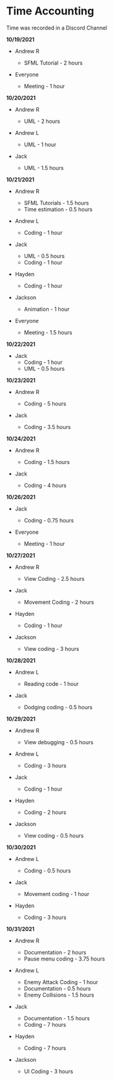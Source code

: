# Time Accounting

Time was recorded in a Discord Channel

**10/19/2021**

* Andrew R
  * SFML Tutorial - 2 hours

* Everyone
  * Meeting - 1 hour

**10/20/2021**

* Andrew R
  * UML - 2 hours

* Andrew L
  * UML - 1 hour

* Jack
  * UML - 1.5 hours


**10/21/2021**

* Andrew R
  * SFML Tutorials - 1.5 hours
  * Time estimation - 0.5 hours

* Andrew L
  * Coding - 1 hour

* Jack
  * UML - 0.5 hours
  * Coding - 1 hour

* Hayden
  * Coding - 1 hour

* Jackson
  * Animation - 1 hour

* Everyone
  * Meeting - 1.5 hours

**10/22/2021**

* Jack
  * Coding - 1 hour
  * UML - 0.5 hours


**10/23/2021**

* Andrew R
  * Coding - 5 hours

* Jack
  * Coding - 3.5 hours

**10/24/2021**

* Andrew R
  * Coding - 1.5 hours

* Jack
  * Coding - 4 hours

**10/26/2021**

* Jack
  * Coding - 0.75 hours

* Everyone
  * Meeting - 1 hour

**10/27/2021**

* Andrew R
  * View Coding - 2.5 hours

* Jack
  * Movement Coding - 2 hours

* Hayden
  * Coding - 1 hour

* Jackson
  * View coding - 3 hours

**10/28/2021**

* Andrew L
  * Reading code - 1 hour

* Jack
  * Dodging coding - 0.5 hours

**10/29/2021**

* Andrew R
  * View debugging - 0.5 hours

* Andrew L
  * Coding - 3 hours

* Jack
  * Coding - 1 hour

* Hayden
  * Coding - 2 hours

* Jackson
  * View coding - 0.5 hours

**10/30/2021**

* Andrew L
  * Coding - 0.5 hours

* Jack
  * Movement coding - 1 hour

* Hayden
  * Coding - 3 hours

**10/31/2021**

* Andrew R
  * Documentation - 2 hours
  * Pause menu coding - 3.75 hours

* Andrew L
  * Enemy Attack Coding - 1 hour
  * Documentation - 0.5 hours
  * Enemy Collisions - 1.5 hours

* Jack
  * Documentation - 1.5 hours
  * Coding - 7 hours

* Hayden
  * Coding - 7 hours

* Jackson
  * UI Coding - 3 hours
